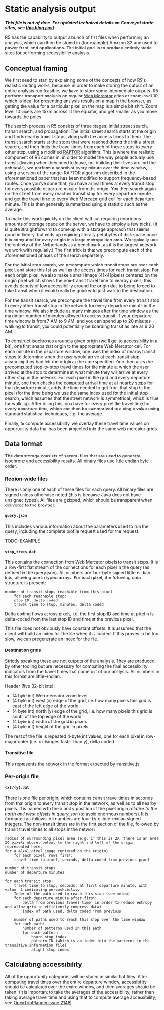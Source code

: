 # Static analysis output

***This file is out of date. For updated technical details on Conveyal static sites, see [this blog post](https://blog.conveyal.com/upgraded-outreach-serverless-transit-accessibility-with-taui-f90d6d51e177)***

R5 has the capability to output a bunch of flat files when performing an analysis, which can then
be stored in (for example) Amazon S3 and used to power front-end applications. The initial goal
is to produce entirely static sites for performing accessibility analysis.

## Conceptual framing

We first need to start by explaining some of the concepts of how R5's realistic routing works, because, in order
to make storing the output of an entire analysis run feasible, we have to store some intermediate outputs. R5 performs
transport analysis on regular [Web Mercator](https://en.wikipedia.org/wiki/Web_Mercator) grids at zoom level 10, which
is ideal for presenting analysis results on a map in the browser, as getting the value for a particular pixel on the map
is a simple bit shift. Zoom level 10 pixels are 153m across at the equator, and get smaller as you move towards the poles.

The search process in R5 consists of three stages: initial street search, transit search, and propagation. The initial street search
starts at the origin and finds nearby transit stops, along with the access times to them. The transit search starts at the stops that were
reached during the initial street search, and then finds the travel times from each of those stops to every other stop, using a modified
[RAPTOR](http://research.microsoft.com/pubs/156567/raptor_alenex.pdf) algorithm. This is where the realistic component of R5 comes in:
in order to model the way people actually use transit (leaving when they need to leave, not building their lives around the schedule),
we perform a search at every minute over the time window, using a version of the range-RAPTOR algorithm described in the aforementioned
paper that has been modified to support frequency-based routes. Once you've done that, you have arrival times at every transit stop
for every possible departure minute from the origin. You then search again on the street from every reached transit stop for every departure
minute and get the travel time to every Web Mercator grid cell for each departure minute. This is then generally summarized using a statistic
such as the average.

To make this work quickly on the client without requiring enormous amounts of storage space on the server, we have to employ a few tricks.
(It is quite straightforward to come up with a storage approach that seems good in theory, but ends up requiring literally petabytes of disk space once
it is computed for every origin in a large metropolitan area. We typically use the entirety of the Netherlands as a benchmark, as it is the
largest network we work with regularly.) The first trick is that we precompute each of the aforementioned phases of the search separately.

For the initial stop search, we precompute which transit stops are near each pixel, and store this list as well as the access times for each transit stop.
For each origin pixel, we also make a small image (41x41pixels) centered on the 
origin pixel which shows the non-transit travel time to nearby pixels; this avoids donuts of low accessibility around the origin due to being forced to take transit when
it would really be quicker to just walk to the destination.

For the transit search, we precompute the travel time from every
transit stop to every other transit stop in the network for every departure minute in the time window. We also include as many minutes after the time window
as the maximum number of minutes allowed to access transit. If your departure time window is from 7 AM to 9 AM, and you can spend up to 20 minutes walking
to transit, you could potentially be boarding transit as late as 9:20 AM.

To construct isochrones around a given origin (we'll get to accessibility in a bit), one first snaps that origin to the appropriate Web Mercator cell.
For each minute in the departure window, one uses the index of nearby transit stops to determine when the user would arrive at each transit stop
assuming they had left the origin at the time specified. One then uses the precomputed stop-to-stop travel times for the minute at which the user
arrived at the stop to determine at what minute they will arrive at every other stop in the network. For each pixel in the grid and every departure minute,
one then checks the computed arrival time at all nearby stops for that departure minute, adds the time needed to get from that stop to the pixel
(for the time being we use the same index used for the initial stop search, which assumes that the street network is symmetrical, which is true for walking).
After doing this, you have for every pixel the travel time for every departure time, which can then be summarized to a single value using standard statistical
techniques, e.g. the average.

Finally, to compute accessibility, we overlay these travel time values on opportunity data that has been projected into the same web mercator grids.

## Data format

The data storage consists of several files that are used to generate isochrone and accessibility results. All binary files use little endian byte order.

### Region-wide files

There is only one of each of these files for each query. All binary files are signed unless otherwise noted (this is because Java does not have unsigned types).
All files are gzipped, which should be transparent when delivered to the browser.

#### `query.json`

This includes various information about the parameters used to run the query, including the complete profile request used for the request.

TODO: EXAMPLE

#### `stop_trees.dat`

This contains the connection from Web Mercator pixels to transit stops. It is a row-first flat stream of the connections for each pixel in the query
(as defined in the query.json). All numbers are four-byte signed little endian ints, allowing use in typed arrays. For each pixel, the following data structure is present:

```
number of transit stops reachable from this pixel
	for each reachable stop:
	stop ID, delta coded
	travel time to stop, minutes, delta coded
```

Delta coding flows across pixels, i.e. the first stop ID and time at pixel n is delta-coded from the last stop ID and time at the previous pixel.

This file does not obviously have constant offsets. It is assumed that the client will build an index for the file when it is loaded. If this proves
to be too slow, we can pregenerate an index for the file.

#### Destination grids

Strictly speaking these are not outputs of the analysis. They are produced by other tooling but are necessary for computing the final accessibility indicators from the travel times that come out of our analysis. All numbers in this format are little-endian.

Header (five 32-bit ints):
 - (4 byte int) Web mercator zoom level
 - (4 byte int) west (x) edge of the grid, i.e. how many pixels this grid is east of the left edge of the world
 - (4 byte int) north (y) edge of the grid, i.e. how many pixels this grid is south of the top edge of the world
 - (4 byte int) width of the grid in pixels
 - (4 byte int) height of the grid in pixels

The rest of the file is repeated 4-byte int values, one for each pixel in row-major order (i.e. x changes faster than y), delta coded.

#### Transitive file

This represents the network in the format expected by transitive.js

### Per-origin file

#### `{x}/{y}.dat`

There is one file per origin, which contains transit travel times in seconds from that origin to every transit stop in the network, as well as to all nearby pixels. It is
named with the x and y position of the pixel origin _relative to the north and west offsets in query.json_ (to avoid enormous numbers). It is formatted as follows. All numbers
are four-byte little-endian signed integers. The non-transit times are in the first section of the file, followed by transit travel times to all stops in the network.

```
radius of surrounding pixel area (e.g. if this is 20, there is an area 20 pixels above, below, to the right and left of the origin represented here,
for a 41x41 pixel image centered on the origin)
	for each pixel, rows first:
	travel time to pixel, seconds, delta-coded from previous pixel

number of transit stops
number of departure minutes

for each transit stop:
	travel time to stop, seconds, at first departure minute, with value -1 indicating unreachability
	Index of the path used to reach this stop (see below)
	for each departure minute after first:
		delta from previous travel time (in order to reduce entropy and allow gzip to efficiently compress data)
		index of path used, delta coded from previous

	number of paths used to reach this stop over the time window
	for each path:
		number of patterns used in this path
		for each pattern
			board stop index
			pattern ID (which is an index into the patterns in the transitive information file)
			alight stop index

```

## Calculating accessibility

All of the opportunity categories will be stored in similar flat files. After computing travel times over the entire departure window, accessibility should be calculated
over the entire window, and then averages should be taken. (It is important to take the averages of the accessibility, rather than taking average travel time and
using that to compute average accessibility; see [OpenTripPlanner issue 2148](https://github.com/opentripplanner/OpenTripPlanner/issues/2148))
